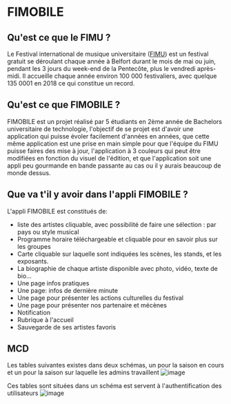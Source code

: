 # FIMOBILE

## Qu'est ce que le FIMU ?

Le Festival international de musique universitaire ([FIMU](https://www.fimu.com/accueil-1518.html)) est un festival gratuit se déroulant chaque année à Belfort durant le mois de mai ou juin, pendant les 3 jours du week-end de la Pentecôte, plus le vendredi après-midi. Il accueille chaque année environ 100 000 festivaliers, avec quelque 135 0001 en 2018 ce qui constitue un record.

## Qu'est ce que FIMOBILE ?

FIMOBILE est un projet réalisé par 5 étudiants en 2ème année de Bachelors universitaire de technologie, l'objectif de se projet est d'avoir une application qui puisse évoler facilement d'années en années, que cette même application est une prise en main simple pour que l'équipe du FIMU puisse faires des mise à jour, l'application à 3 couleurs qui peut être modifiées en fonction du visuel de l'édition, et que l'application soit une appli peu gourmande en bande passante au cas ou il y aurais beaucoup de monde dessus.

## Que va t'il y avoir dans l'appli FIMOBILE ?

L'appli FIMOBILE est constitués de:

* liste des artistes cliquable, avec possibilité de faire une sélection : par pays ou style musical
* Programme horaire téléchargeable et cliquable pour en savoir plus sur les groupes
* Carte cliquable sur laquelle sont indiquées les scènes, les stands, et les exposants.
* La biographie de chaque artiste disponible avec photo, vidéo, texte de bio…
* Une page infos pratiques
* Une page: infos de dernière minute
* Une page pour présenter les actions culturelles du festival
* Une page pour présenter nos partenaire et mécènes
* Notification
* Rubrique à l'accueil
* Sauvegarde de ses artistes favoris

## MCD
Les tables suivantes existes dans deux schémas, un pour la saison en cours et un pour la saison sur laquelle les admins travaillent
![image](https://user-images.githubusercontent.com/114645588/214133827-e5b1cedf-145f-4065-956a-342141e49f8e.png)

Ces tables sont situées dans un schéma est servent à l'authentification des utilisateurs
![image](https://user-images.githubusercontent.com/114645588/214134426-9c32b0ca-cb63-4c60-92c3-33c141f9cef8.png)

